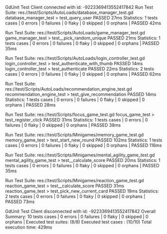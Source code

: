 GdUnit Test Client connected with id: -9223369413552417842
Run Test Suite: res://test/Scripts/AutoLoads/database_manager_test.gd
database_manager_test > test_query_user                                             PASSED 27ms
Statistics: 1 tests cases | 0 errors | 0 failures | 0 flaky | 0 skipped | 0 orphans | PASSED 42ms

Run Test Suite: res://test/Scripts/AutoLoads/game_manager_test.gd
game_manager_test > test__pick_random_unique                                        PASSED 21ms
Statistics: 1 tests cases | 0 errors | 0 failures | 0 flaky | 0 skipped | 0 orphans | PASSED 35ms

Run Test Suite: res://test/Scripts/AutoLoads/login_controller_test.gd
login_controller_test > test_authenticate_with_thumb                                PASSED 14ms
login_controller_test > test_authenticate                                           PASSED 22ms
Statistics: 2 tests cases | 0 errors | 0 failures | 0 flaky | 0 skipped | 0 orphans | PASSED 62ms

Run Test Suite: res://test/Scripts/AutoLoads/recommendation_engine_test.gd
recommendation_engine_test > test_give_recommendation                               PASSED 14ms
Statistics: 1 tests cases | 0 errors | 0 failures | 0 flaky | 0 skipped | 0 orphans | PASSED 28ms

Run Test Suite: res://test/Scripts/focus_game_test.gd
focus_game_test > test_register_click                                               PASSED 31ms
Statistics: 1 tests cases | 0 errors | 0 failures | 0 flaky | 0 skipped | 0 orphans | PASSED 38ms

Run Test Suite: res://test/Scripts/Minigames/memory_game_test.gd
memory_game_test > test_start_new_round                                             PASSED 102ms
Statistics: 1 tests cases | 0 errors | 0 failures | 0 flaky | 0 skipped | 0 orphans | PASSED 116ms

Run Test Suite: res://test/Scripts/Minigames/mental_agility_game_test.gd
mental_agility_game_test > test__calculate_score                                    PASSED 20ms
Statistics: 1 tests cases | 0 errors | 0 failures | 0 flaky | 0 skipped | 0 orphans | PASSED 35ms

Run Test Suite: res://test/Scripts/Minigames/reaction_game_test.gd
reaction_game_test > test__calculate_score                                          PASSED 31ms
reaction_game_test > test_pick_new_current_card                                     PASSED 19ms
Statistics: 2 tests cases | 0 errors | 0 failures | 0 flaky | 0 skipped | 0 orphans | PASSED 73ms

GdUnit Test Client disconnected with id: -9223369413552417842
Overall Summary: 10 tests cases | 0 errors | 0 failures | 0 flaky | 0 skipped | 0 orphans |
Executed test suites: (8/8)
Executed test cases : (10/10)
Total execution time: 429ms
 